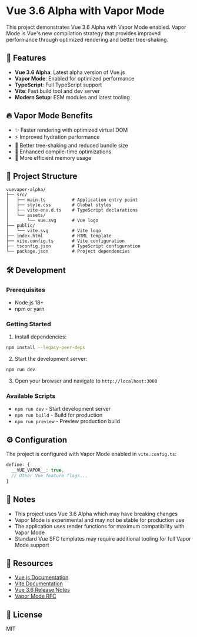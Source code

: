 # Vue 3.6 Alpha with Vapor Mode

This project demonstrates Vue 3.6 Alpha with Vapor Mode enabled. Vapor Mode is Vue's new compilation strategy that provides improved performance through optimized rendering and better tree-shaking.

## 🚀 Features

- **Vue 3.6 Alpha**: Latest alpha version of Vue.js
- **Vapor Mode**: Enabled for optimized performance
- **TypeScript**: Full TypeScript support
- **Vite**: Fast build tool and dev server
- **Modern Setup**: ESM modules and latest tooling

## 🔥 Vapor Mode Benefits

- ✨ Faster rendering with optimized virtual DOM
- ⚡ Improved hydration performance
- 🚀 Better tree-shaking and reduced bundle size
- 💫 Enhanced compile-time optimizations
- 🎯 More efficient memory usage

## 📁 Project Structure

```
vuevapor-alpha/
├── src/
│   ├── main.ts          # Application entry point
│   ├── style.css        # Global styles
│   ├── vite-env.d.ts    # TypeScript declarations
│   └── assets/
│       └── vue.svg      # Vue logo
├── public/
│   └── vite.svg         # Vite logo
├── index.html           # HTML template
├── vite.config.ts       # Vite configuration
├── tsconfig.json        # TypeScript configuration
└── package.json         # Project dependencies
```

## 🛠️ Development

### Prerequisites

- Node.js 18+
- npm or yarn

### Getting Started

1. Install dependencies:
```bash
npm install --legacy-peer-deps
```

2. Start the development server:
```bash
npm run dev
```

3. Open your browser and navigate to `http://localhost:3000`

### Available Scripts

- `npm run dev` - Start development server
- `npm run build` - Build for production
- `npm run preview` - Preview production build

## ⚙️ Configuration

The project is configured with Vapor Mode enabled in `vite.config.ts`:

```typescript
define: {
  __VUE_VAPOR__: true,
  // Other Vue feature flags...
}
```

## 📝 Notes

- This project uses Vue 3.6 Alpha which may have breaking changes
- Vapor Mode is experimental and may not be stable for production use
- The application uses render functions for maximum compatibility with Vapor Mode
- Standard Vue SFC templates may require additional tooling for full Vapor Mode support

## 🔗 Resources

- [Vue.js Documentation](https://vuejs.org/)
- [Vite Documentation](https://vitejs.dev/)
- [Vue 3.6 Release Notes](https://github.com/vuejs/core/releases)
- [Vapor Mode RFC](https://github.com/vuejs/rfcs)

## 📄 License

MIT
